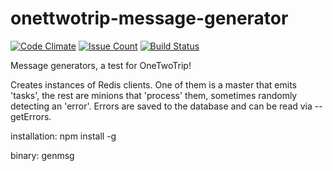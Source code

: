 # onettwotrip-message-generator

[![Code Climate](https://codeclimate.com/github/aenglisc/onettwotrip-message-generator/badges/gpa.svg)](https://codeclimate.com/github/aenglisc/onettwotrip-message-generator)
[![Issue Count](https://codeclimate.com/github/aenglisc/onettwotrip-message-generator/badges/issue_count.svg)](https://codeclimate.com/github/aenglisc/onettwotrip-message-generator)
[![Build Status](https://travis-ci.org/aenglisc/onettwotrip-message-generator.svg?branch=master)](https://travis-ci.org/aenglisc/onettwotrip-message-generator)

Message generators, a test for OneTwoTrip!

Creates instances of Redis clients. One of them is a master that emits 'tasks',
the rest are minions that 'process' them, sometimes randomly detecting an 'error'.
Errors are saved to the database and can be read via --getErrors.

installation:
npm install -g

binary:
genmsg